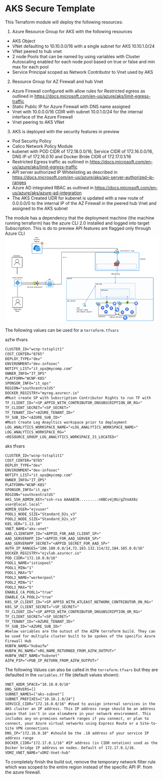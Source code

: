 # AKS Secure Template

This Terraform module will deploy the following resources:

1. Azure Resource Group for AKS with the following resources

* AKS Object
* VNet defaulting to 10.10.0.0/16 with a single subnet for AKS 10.10.1.0/24
* VNet peered to hub vnet
* 2 node Pools that can be named by using variables with Cluster Autoscaling enabled for each node pool based on true or false and min max for each pool
* Service Principal scoped as Network Contributor to Vnet used by AKS

2. Resource Group for AZ Firewall and hub Vnet

* Azure Firewall configured with allow rules for Restricted egress as outlined in https://docs.microsoft.com/en-us/azure/aks/limit-egress-traffic
* Static Public IP for Azure Firewall with DNS name assigned
* Vnet with 10.0.0.0/16 CDIR with subnet 10.0.1.0/24 for the internal interface of the Azure Firewall
* Vnet peering to AKS VNet

3. AKS is deployed with the security features in preview

* Pod Security Policy
* Calico Network Policy Module
* kubenet with POD CIDR of 172.18.0.0/16, Service CIDR of 172.16.0.0/16, DNS IP of 172.16.0.10 and Docker Bride CIDR of 172.17.0.1/16
* Restricted Egress traffic as outlined in https://docs.microsoft.com/en-us/azure/aks/limit-egress-traffic
* API server authorized IP Whitelisting as described in https://docs.microsoft.com/en-us/azure/aks/api-server-authorized-ip-ranges
* Azure AD integrated RBAC as outlined in https://docs.microsoft.com/en-us/azure/aks/azure-ad-integration
* The AKS Created UDR for kubenet is updated with a new route of 0.0.0.0/0 to the internal IP of the AZ Firewall in the peered hub Vnet and assigned to the AKS subnet
  
The module has a dependency that the deployment machine (the machine running terraform) has the azure CLI 2.0 installed and logged into target Subscription. This is do to preview API features are flagged only through Azure CLI
![Architecture Overview](./kubenet_secure.png)

The following values can be used for a `terraform.tfvars`

azfw tfvars

```hcl
CLUSTER_ID="wcnp-tstsplit1"
COST_CENTER="8765"
DEPLOY_TYPE="dev"
ENVIRONMENT="dev-infosec"
NOTIFY_LIST="it_ops@mycomp.com"
OWNER_INFO="IT_OPS"
PLATFORM="WCNP-K8S"
SPONSOR_INFO="it_ops"
REGION="southcentralUS"
DOCKER_REGISTRY="myreg.azurecr.io"
#Must create SP with Subscription Contributor Rights to run TF with
TF_CLIENT_ID="<SP_APPID_WITH_CONTRIBUTOR_ONSUBSCRIPTION_OR_RG>"
TF_CLIENT_SECRET="<SP_SECRET>"
TF_TENANT_ID="<AZURE_TENANT_ID>"
TF_SUB_ID="<AZURE_SUB_ID>"
#Must Create Log Anayltics workspace prior to deployment
LOG_ANALYTICS_WORKSPACE_NAME="<LOG_ANALYTICS_WORKSPACE_NAME>"
LOG_ANALYTICS_WORKSPACE_RG="<RESOURCE_GROUP_LOG_ANALYTICS_WORKSPACE_IS_LOCATED>"
```

aks tfvars
```
CLUSTER_ID="wcnp-tstsplit1"
COST_CENTER="8765"
DEPLOY_TYPE="dev"
ENVIRONMENT="dev-infosec"
NOTIFY_LIST="it_ops@mycomp.com"
OWNER_INFO="IT_OPS"
PLATFORM="WCNP-K8S"
SPONSOR_INFO="it_ops"
REGION="southcentralUS"
AKS_SSH_ADMIN_KEY="ssh-rsa AAAAB3N.........n0BCv4j0U/gZVoAX8z user@local.local"
ADMIN_USER="ejvuser"
POOL1_NODE_SIZE="Standard_D2s_v3"
POOL2_NODE_SIZE="Standard_D2s_v3"
K8S_VER="1.13.10"
VNET_NAME="aks-vnet"
AAD_CLIENTAPP_ID="<APPID_FOR_AAD_CLIENT_SP>"
AAD_SERVERAPP_ID="<APPID_FOR_AAD_SERVER_SP>"
AAD_SERVERAPP_SECRET="<APPID_SECRET_FOR_AAD_SP>"
AUTH_IP_RANGES="100.100.0.0/14,72.183.132.114/32,184.185.0.0/16"
DOCKER_REGISTRY="ejvlab.azurecr.io"
POD_CIDR="172.18.0.0/16"
POOL1_NAME="istiopool"
POOL1_MIN="1"
POOL1_MAX="5"
POOL2_NAME="workerpool"
POOL2_MIN="1"
POOL2_MAX="5"
ENABLE_CA_POOL1="true"
ENABLE_CA_POOL2="true"
K8S_SP_CLIENT_ID="<SP_APPID_WITH_ATLEAST_NETWORK_CONTRIBUTOR_ON_RG>"
K8S_SP_CLIENT_SECRET="<SP_SECRET>"
TF_CLIENT_ID="<SP_APPID_WITH_CONTRIBUTOR_ONSUBSCRIPTION_OR_RG>"
TF_CLIENT_SECRET="<SP_SECRET>"
TF_TENANT_ID="<AZURE_TENANT_ID>"
TF_SUB_ID="<AZURE_SUB_ID>"
#below variables are the outout of the AZFW terraform build. They can be used for multiple cluster built to be spokes of the specific Azure Firewall Hub
HUBFW_NAME="hubazfw"
HUBFW_RG_NAME="<RG_NAME_RETURNED_FROM_AZFW_OUTPUT>"
HUBFW_VNET_NAME="hubvnet"
AZFW_PIP="<PUB_IP_RETURN_FROM_AZFW_OUTPUT>"
```

The following Values can also be called in the `terraform.tfvars` but they are defaulted in the `variables.tf` file (default values shown):

```hcl
VNET_ADDR_SPACE="10.10.0.0/16"
DNS_SERVERS=[]
SUBNET_NAMES=["aks-subnet"]
SUBNET_PREFIXES=["10.10.1.0/24"]
SERVICE_CIDR="172.16.0.0/16" #Used to assign internal services in the AKS cluster an IP address. This IP address range should be an address space that isn't in use elsewhere in your network environment. This includes any on-premises network ranges if you connect, or plan to connect, your Azure virtual networks using Express Route or a Site-to-Site VPN connections
DNS_IP="172.16.0.10" #should be the .10 address of your service IP address range
DOCKER_CIDR="172.17.0.1/16" #IP address (in CIDR notation) used as the Docker bridge IP address on nodes. Default of 172.17.0.1/16.
VDMZ_VNET_NAME="vDMZ-Vnet-hub"
```

To completely finish the build out, remove the temporary network filter rule which was scoped to the entire region instead of the specific API IP. from the azure firewall. 